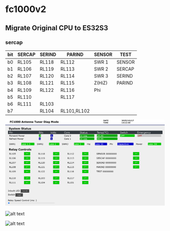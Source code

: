 # fc1000v2
## Migrate Original CPU to ES32S3

### sercap
| bit | SERCAP | SERIND | PARIND | SENSOR | TEST |
| --- | --- | --- | ---| --- | --- |
| b0 | RL105 | RL118 | RL112 | SWR 1 | SENSOR
| b1 | RL106 | RL119 | RL113 | SWR 2 | SERCAP
| b2 | RL107 | RL120 | RL114 | SWR 3 | SERIND
| b3 | RL108 | RL121 | RL115 | Z(HiZ)| PARIND
| b4 | RL109 | RL122 | RL116 | Phi
| b5 | RL110 | |RL117 |
| b6 | RL111 | RL103 | |
| b7 | | RL104 | RL101,RL102 |

![alt text](image/ScreenShot.png)


![alt text](BoardImage.JPG)


![alt text](LED_AllOn.JPG)

